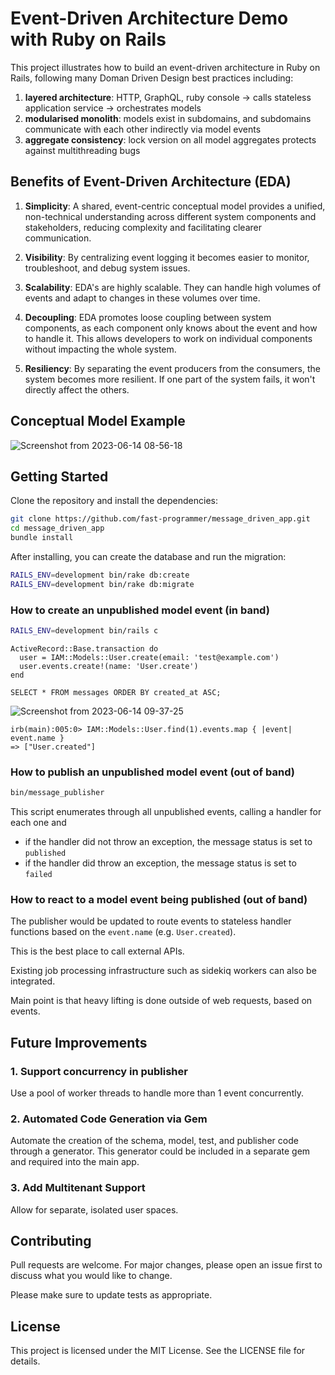 # Event-Driven Architecture Demo with Ruby on Rails

This project illustrates how to build an event-driven architecture in Ruby on Rails, following many Doman Driven Design best practices including:

1. **layered architecture**: HTTP, GraphQL, ruby console -> calls stateless application service -> orchestrates models
2. **modularised monolith**: models exist in subdomains, and subdomains communicate with each other indirectly via model events
3. **aggregate consistency**: lock version on all model aggregates protects against multithreading bugs

## Benefits of Event-Driven Architecture (EDA)

1. **Simplicity**: A shared, event-centric conceptual model provides a unified, non-technical understanding across different system components and stakeholders, reducing complexity and facilitating clearer communication.

2. **Visibility**: By centralizing event logging it becomes easier to monitor, troubleshoot, and debug system issues.

3. **Scalability**: EDA's are highly scalable. They can handle high volumes of events and adapt to changes in these volumes over time.

4. **Decoupling**: EDA promotes loose coupling between system components, as each component only knows about the event and how to handle it. This allows developers to work on individual components without impacting the whole system.

5. **Resiliency**: By separating the event producers from the consumers, the system becomes more resilient. If one part of the system fails, it won't directly affect the others.

## Conceptual Model Example

![Screenshot from 2023-06-14 08-56-18](https://github.com/fast-programmer/message_driven_app/assets/394074/1598fd47-c9ac-4caa-bf0b-df69310bc166)

## Getting Started

Clone the repository and install the dependencies:

```bash
git clone https://github.com/fast-programmer/message_driven_app.git
cd message_driven_app
bundle install
```

After installing, you can create the database and run the migration:

```bash
RAILS_ENV=development bin/rake db:create
RAILS_ENV=development bin/rake db:migrate
```

### How to create an unpublished model event (in band)

```bash
RAILS_ENV=development bin/rails c
```

```
ActiveRecord::Base.transaction do
  user = IAM::Models::User.create(email: 'test@example.com')
  user.events.create!(name: 'User.create')
end
```

```
SELECT * FROM messages ORDER BY created_at ASC;
```

![Screenshot from 2023-06-14 09-37-25](https://github.com/fast-programmer/message_driven_app/assets/394074/44128fc6-e983-4041-846e-0461984e1719)

```
irb(main):005:0> IAM::Models::User.find(1).events.map { |event| event.name }
=> ["User.created"]
```

### How to publish an unpublished model event (out of band)

```bash
bin/message_publisher
```

This script enumerates through all unpublished events, calling a handler for each one and

* if the handler did not throw an exception, the message status is set to `published`
* if the handler did throw an exception, the message status is set to `failed`

### How to react to a model event being published (out of band)

The publisher would be updated to route events to stateless handler functions based on the `event.name` (e.g. `User.created`).

This is the best place to call external APIs.

Existing job processing infrastructure such as sidekiq workers can also be integrated.

Main point is that heavy lifting is done outside of web requests, based on events.

## Future Improvements

### 1. Support concurrency in publisher

Use a pool of worker threads to handle more than 1 event concurrently.

### 2. Automated Code Generation via Gem

Automate the creation of the schema, model, test, and publisher code through a generator. This generator could be included in a separate gem and required into the main app.

### 3. Add Multitenant Support

Allow for separate, isolated user spaces.

## Contributing

Pull requests are welcome. For major changes, please open an issue first to discuss what you would like to change.

Please make sure to update tests as appropriate.

## License

This project is licensed under the MIT License. See the LICENSE file for details.
```
